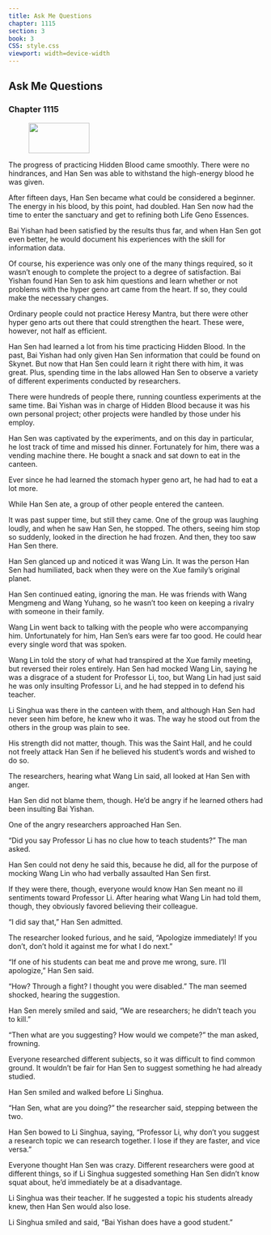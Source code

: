 ```yaml
---
title: Ask Me Questions
chapter: 1115
section: 3
book: 3
CSS: style.css
viewport: width=device-width
---
```


## Ask Me Questions

### Chapter 1115

<figure>
	<img src="../Images/gem.gif" alt="" id="gem" width="120" height="60" />
</figure>

The progress of practicing Hidden Blood came smoothly. There were no hindrances, and Han Sen was able to withstand the high-energy blood he was given.

After fifteen days, Han Sen became what could be considered a beginner. The energy in his blood, by this point, had doubled. Han Sen now had the time to enter the sanctuary and get to refining both Life Geno Essences.

Bai Yishan had been satisfied by the results thus far, and when Han Sen got even better, he would document his experiences with the skill for information data.

Of course, his experience was only one of the many things required, so it wasn’t enough to complete the project to a degree of satisfaction. Bai Yishan found Han Sen to ask him questions and learn whether or not problems with the hyper geno art came from the heart. If so, they could make the necessary changes.

Ordinary people could not practice Heresy Mantra, but there were other hyper geno arts out there that could strengthen the heart. These were, however, not half as efficient.

Han Sen had learned a lot from his time practicing Hidden Blood. In the past, Bai Yishan had only given Han Sen information that could be found on Skynet. But now that Han Sen could learn it right there with him, it was great. Plus, spending time in the labs allowed Han Sen to observe a variety of different experiments conducted by researchers.

There were hundreds of people there, running countless experiments at the same time. Bai Yishan was in charge of Hidden Blood because it was his own personal project; other projects were handled by those under his employ.

Han Sen was captivated by the experiments, and on this day in particular, he lost track of time and missed his dinner. Fortunately for him, there was a vending machine there. He bought a snack and sat down to eat in the canteen.

Ever since he had learned the stomach hyper geno art, he had had to eat a lot more.

While Han Sen ate, a group of other people entered the canteen.

It was past supper time, but still they came. One of the group was laughing loudly, and when he saw Han Sen, he stopped. The others, seeing him stop so suddenly, looked in the direction he had frozen. And then, they too saw Han Sen there.

Han Sen glanced up and noticed it was Wang Lin. It was the person Han Sen had humiliated, back when they were on the Xue family’s original planet.

Han Sen continued eating, ignoring the man. He was friends with Wang Mengmeng and Wang Yuhang, so he wasn’t too keen on keeping a rivalry with someone in their family.

Wang Lin went back to talking with the people who were accompanying him. Unfortunately for him, Han Sen’s ears were far too good. He could hear every single word that was spoken.

Wang Lin told the story of what had transpired at the Xue family meeting, but reversed their roles entirely. Han Sen had mocked Wang Lin, saying he was a disgrace of a student for Professor Li, too, but Wang Lin had just said he was only insulting Professor Li, and he had stepped in to defend his teacher.

Li Singhua was there in the canteen with them, and although Han Sen had never seen him before, he knew who it was. The way he stood out from the others in the group was plain to see.

His strength did not matter, though. This was the Saint Hall, and he could not freely attack Han Sen if he believed his student’s words and wished to do so.

The researchers, hearing what Wang Lin said, all looked at Han Sen with anger.

Han Sen did not blame them, though. He’d be angry if he learned others had been insulting Bai Yishan.

One of the angry researchers approached Han Sen.

“Did you say Professor Li has no clue how to teach students?” The man asked.

Han Sen could not deny he said this, because he did, all for the purpose of mocking Wang Lin who had verbally assaulted Han Sen first.

If they were there, though, everyone would know Han Sen meant no ill sentiments toward Professor Li. After hearing what Wang Lin had told them, though, they obviously favored believing their colleague.

“I did say that,” Han Sen admitted.

The researcher looked furious, and he said, “Apologize immediately! If you don’t, don’t hold it against me for what I do next.”

“If one of his students can beat me and prove me wrong, sure. I’ll apologize,” Han Sen said.

“How? Through a fight? I thought you were disabled.” The man seemed shocked, hearing the suggestion.

Han Sen merely smiled and said, “We are researchers; he didn’t teach you to kill.”

“Then what are you suggesting? How would we compete?” the man asked, frowning.

Everyone researched different subjects, so it was difficult to find common ground. It wouldn’t be fair for Han Sen to suggest something he had already studied.

Han Sen smiled and walked before Li Singhua.

“Han Sen, what are you doing?” the researcher said, stepping between the two.

Han Sen bowed to Li Singhua, saying, “Professor Li, why don’t you suggest a research topic we can research together. I lose if they are faster, and vice versa.”

Everyone thought Han Sen was crazy. Different researchers were good at different things, so if Li Singhua suggested something Han Sen didn’t know squat about, he’d immediately be at a disadvantage.

Li Singhua was their teacher. If he suggested a topic his students already knew, then Han Sen would also lose.

Li Singhua smiled and said, “Bai Yishan does have a good student.”